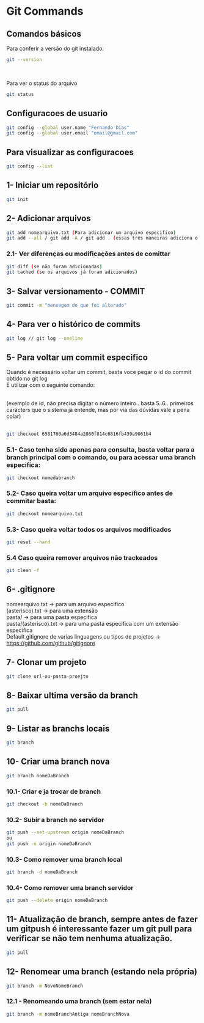 # Git Commands

## Comandos básicos
Para conferir a versão do git instalado:<br>
```sh
git --version
```

<br>

Para ver o status do arquivo<br>
```sh
git status
```

## Configuracoes de usuario
```sh
git config --global user.name "Fernando Dias" 
git config --global user.email "email@gmail.com" 
```

## Para visualizar as configuracoes 
```sh
git config --list
```

## 1- Iniciar um repositório
```sh
git init
```

## 2- Adicionar arquivos
```sh
git add nomearquivo.txt (Para adicionar um arquivo especifico)
git add --all / git add -A / git add . (essas três maneiras adiciona o dieretório inteiro)
```

### 2.1- Ver diferenças ou modificações antes de comittar
```sh
git diff (se não foram adicionadas) 
git cached (se os arquivos já foram adicionados)
```

## 3- Salvar versionamento - COMMIT
```sh
git commit -m "mensagem do que foi alterado"
```

## 4- Para ver o histórico de commits
```sh
git log // git log --oneline
```

## 5- Para voltar um commit especifico
Quando é necessário voltar um commit, basta voce pegar o id do commit obtido no git log<br>
E utilizar com o seguinte comando:<br><br>

(exemplo de id, não precisa digitar o número inteiro.. basta 5..6.. primeiros caracters que o sistema ja entende, mas por via das dúvidas vale a pena colar)<br><br>
```sh
git checkout 6581760a6d3484a2860f814c6816fb439a9061b4 
```

### 5.1- Caso tenha sido apenas para consulta, basta voltar para a branch principal com o comando, ou para acessar uma branch especifica:
```sh
git checkout nomedabranch
```

### 5.2- Caso queira voltar um arquivo especifico antes de commitar basta:
```sh
git checkout nomearquivo.txt
```

### 5.3- Caso queira voltar todos os arquivos modificados
```sh
git reset --hard
```

### 5.4 Caso queira remover arquivos não trackeados
```sh
git clean -f
```

## 6- .gitignore
nomearquivo.txt -> para um arquivo especifico<br>
(asterisco).txt -> para uma extensão<br>
pasta/  -> para uma pasta especifica<br>
pasta/(asterisco).txt -> para uma pasta especifica com um extensão especifica<br>
Default gitignore de varias linguagens ou tipos de projetos -> https://github.com/github/gitignore

## 7- Clonar um projeto
```sh
git clone url-ou-pasta-proejto
```

## 8- Baixar ultima versão da branch
```sh
git pull
```

## 9- Listar as branchs locais
```sh
git branch
```

## 10- Criar uma branch nova
```sh
git branch nomeDaBranch
```

### 10.1- Criar e ja trocar de branch
```sh
git checkout -b nomeDaBranch
```

### 10.2- Subir a branch no servidor
```sh
git push --set-upstream origin nomeDaBranch
ou
git push -u origin nomeDaBranch
```

### 10.3- Como remover uma branch local
```sh
git branch -d nomeDaBranch
```

### 10.4- Como remover uma branch servidor
```sh
git push --delete origin nomeDaBranch
```

## 11- Atualização de branch, sempre antes de fazer um gitpush é interessante fazer um git pull para verificar se não tem nenhuma atualização.
```sh
git pull
```

## 12- Renomear uma branch (estando nela própria)
```sh
git branch -m NovoNomeBranch
```

### 12.1 - Renomeando uma branch (sem estar nela)
```sh
git branch -m nomeBranchAntiga nomeBranchNova
```







